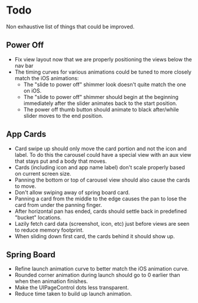 Todo
====

Non exhaustive list of things that could be improved.

Power Off
---------
- Fix view layout now that we are properly positioning the views below the nav bar
- The timing curves for various animations could be tuned to more closely match the iOS animations:
    - The "slide to power off" shimmer look doesn't quite match the one on iOS.
    - The "slide to power off" shimmer should begin at the beginning immediately after the slider animates back to the start position.
    - The power off thumb button should animate to black after/while slider moves to the end position.


App Cards
---------
- Card swipe up should only move the card portion and not the icon and label. To do this the carousel could have a special view with an aux view that stays put and a body that moves.
- Cards (including icon and app name label) don't scale properly based on current screen size.
- Panning the bottom or top of carousel view should also cause the cards to move.
- Don't allow swiping away of spring board card.
- Panning a card from the middle to the edge causes the pan to lose the card from under the panning finger.
- After horizontal pan has ended, cards should settle back in predefined "bucket" locations.
- Lazily fetch card data (screenshot, icon, etc) just before views are seen to reduce memory footprint.
- When sliding down first card, the cards behind it should show up.

Spring Board
------------
- Refine launch animation curve to better match the iOS animation curve.
- Rounded corner animation during launch should go to 0 earlier than when then animation finishes.
- Make the UIPageControl dots less transparent.
- Reduce time taken to build up launch animation.
